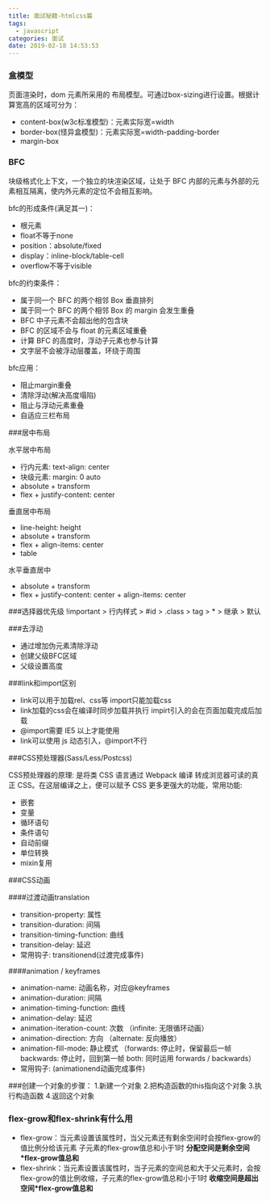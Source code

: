```yaml
---
title: 面试秘籍-htmlcss篇
tags:
  - javascript
categories: 面试
date: 2019-02-18 14:53:53
---
```


### 盒模型

页面渲染时，dom 元素所采用的 布局模型。可通过box-sizing进行设置。根据计算宽高的区域可分为：

- content-box(w3c标准模型)：元素实际宽=width
- border-box(怪异盒模型)：元素实际宽=width-padding-border
- margin-box


### BFC

块级格式化上下文，一个独立的块渲染区域，让处于 BFC 内部的元素与外部的元素相互隔离，使内外元素的定位不会相互影响。

bfc的形成条件(满足其一)：
- 根元素
- float不等于none
- position：absolute/fixed
- display：inline-block/table-cell
- overflow不等于visible

bfc的约束条件：
- 属于同一个 BFC 的两个相邻 Box 垂直排列
- 属于同一个 BFC 的两个相邻 Box 的 margin 会发生重叠
- BFC 中子元素不会超出他的包含块
- BFC 的区域不会与 float 的元素区域重叠
- 计算 BFC 的高度时，浮动子元素也参与计算
- 文字层不会被浮动层覆盖，环绕于周围

bfc应用：
- 阻止margin重叠
- 清除浮动(解决高度塌陷)
- 阻止与浮动元素重叠
- 自适应三栏布局

###居中布局

水平居中布局
- 行内元素: text-align: center
- 块级元素: margin: 0 auto
- absolute + transform
- flex + justify-content: center

垂直居中布局
- line-height: height
- absolute + transform
- flex + align-items: center
- table

水平垂直居中
- absolute + transform
- flex + justify-content: center + align-items: center

###选择器优先级
!important > 行内样式 > #id > .class > tag > * > 继承 > 默认

###去浮动
- 通过增加伪元素清除浮动
- 创建父级BFC区域
- 父级设置高度

###link和import区别
- link可以用于加载rel、css等 import只能加载css
- link加载的css会在编译时同步加载并执行 impirt引入的会在页面加载完成后加载
- @import需要 IE5 以上才能使用
- link可以使用 js 动态引入，@import不行

###CSS预处理器(Sass/Less/Postcss)

CSS预处理器的原理: 是将类 CSS 语言通过 Webpack 编译 转成浏览器可读的真正 CSS。在这层编译之上，便可以赋予 CSS 更多更强大的功能，常用功能:
- 嵌套
- 变量
- 循环语句
- 条件语句
- 自动前缀
- 单位转换
- mixin复用

###CSS动画

####过渡动画translation

- transition-property: 属性
- transition-duration: 间隔
- transition-timing-function: 曲线
- transition-delay: 延迟
- 常用钩子: transitionend(过渡完成事件)

####animation / keyframes
- animation-name: 动画名称，对应@keyframes
- animation-duration: 间隔
- animation-timing-function: 曲线
- animation-delay: 延迟
- animation-iteration-count: 次数 （infinite: 无限循环动画）
- animation-direction: 方向 （alternate: 反向播放）
- animation-fill-mode: 静止模式 （forwards: 停止时，保留最后一帧 backwards: 停止时，回到第一帧 both: 同时运用 forwards / backwards）
- 常用钩子: (animationend动画完成事件)

###创建一个对象的步骤：
1.新建一个对象
2.把构造函数的this指向这个对象
3.执行构造函数
4.返回这个对象


### flex-grow和flex-shrink有什么用

* flex-grow：当元素设置该属性时，当父元素还有剩余空间时会按flex-grow的值比例分给该元素 子元素的flex-grow值总和小于1时 **分配空间是剩余空间*flex-grow值总和**
* flex-shrink：当元素设置该属性时，当子元素的空间总和大于父元素时，会按flex-grow的值比例收缩，子元素的flex-grow值总和小于1时 **收缩空间是超出空间*flex-grow值总和**